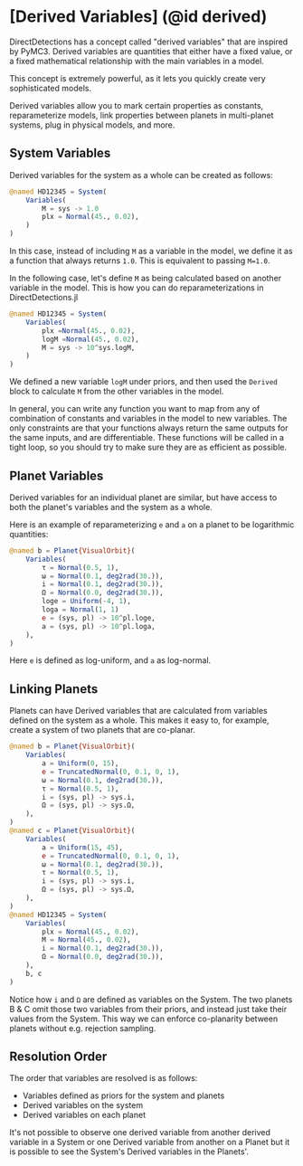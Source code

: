 #  [Derived Variables] (@id derived)

DirectDetections has a concept called "derived variables" that are inspired by PyMC3.
Derived variables are quantities that either have a fixed value, or a fixed mathematical relationship with the main variables in a model.

This concept is extremely powerful, as it lets you quickly create very sophisticated models.

Derived variables allow you to mark certain properties as constants, reparameterize models, link properties between planets in multi-planet systems, plug in physical models, and more.

## System Variables
Derived variables for the system as a whole can be created as follows:

```julia
@named HD12345 = System(
    Variables(
        M = sys -> 1.0
        plx = Normal(45., 0.02),
    )
)
```
In this case, instead of including `M` as a variable in the model, we define it as a function that always returns `1.0`. This is equivalent to passing `M=1.0`.

In the following case, let's define `M` as being calculated based on another variable in the model. This is how you can do reparameterizations in DirectDetections.jl
```julia
@named HD12345 = System(
    Variables(
        plx =Normal(45., 0.02),
        logM =Normal(45., 0.02),
        M = sys -> 10^sys.logM,
    )
)
```
We defined a new variable `logM` under priors, and then used the `Derived` block to calculate `M` from the other variables in the model.

In general, you can write any function you want to map from any of combination of constants and variables in the model to new variables. The only constraints are that your functions always return the same outputs for the same inputs, and are differentiable. These functions will be called in a tight loop, so you should try to make sure they are as efficient as possible.


## Planet Variables
Derived variables for an individual planet are similar, but have access to both the planet's variables and the system as a whole.

Here is an example of reparameterizing `e` and `a` on a planet to be logarithmic quantities:
```julia
@named b = Planet{VisualOrbit}(
    Variables(
        τ = Normal(0.5, 1),
        ω = Normal(0.1, deg2rad(30.)),
        i = Normal(0.1, deg2rad(30.)),
        Ω = Normal(0.0, deg2rad(30.)),
        loge = Uniform(-4, 1),
        loga = Normal(1, 1)
        e = (sys, pl) -> 10^pl.loge,
        a = (sys, pl) -> 10^pl.loga,
    ),
)
```
Here `e` is defined as log-uniform, and `a` as log-normal.


## Linking Planets
Planets can have Derived variables that are calculated from variables defined on the system as a whole.
This makes it easy to, for example, create a system of two planets that are co-planar.

```julia
@named b = Planet{VisualOrbit}(
    Variables(
        a = Uniform(0, 15),
        e = TruncatedNormal(0, 0.1, 0, 1),
        ω = Normal(0.1, deg2rad(30.)),
        τ = Normal(0.5, 1),
        i = (sys, pl) -> sys.i,
        Ω = (sys, pl) -> sys.Ω,
    ),
)
@named c = Planet{VisualOrbit}(
    Variables(
        a = Uniform(15, 45),
        e = TruncatedNormal(0, 0.1, 0, 1),
        ω = Normal(0.1, deg2rad(30.)),
        τ = Normal(0.5, 1),
        i = (sys, pl) -> sys.i,
        Ω = (sys, pl) -> sys.Ω,
    ),
)
@named HD12345 = System(
    Variables(
        plx = Normal(45., 0.02),
        M = Normal(45., 0.02),
        i = Normal(0.1, deg2rad(30.)),
        Ω = Normal(0.0, deg2rad(30.)),
    ),
    b, c
)
```
Notice how `i` and `Ω` are defined as variables on the System. The two planets B & C omit those two variables from their priors, and instead just take their values from the System. This way we can enforce co-planarity between planets without e.g. rejection sampling.

## Resolution Order
The order that variables are resolved is as follows:
* Variables defined as priors for the system and planets
* Derived variables on the system
* Derived variables on each planet

It's not possible to observe one derived variable from another derived variable in a System or one Derived variable from another on a Planet but it is possible to see the System's Derived variables in the Planets'.
